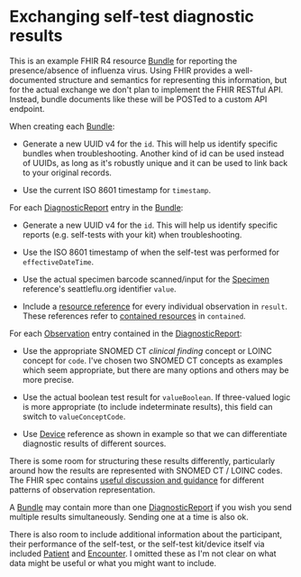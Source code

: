 # Exchanging self-test diagnostic results

This is an example FHIR R4 resource [Bundle][] for reporting the presence/absence
of influenza virus.  Using FHIR provides a well-documented structure and
semantics for representing this information, but for the actual exchange we
don't plan to implement the FHIR RESTful API.  Instead, bundle documents like
these will be POSTed to a custom API endpoint.

When creating each [Bundle][]:

  * Generate a new UUID v4 for the `id`.  This will help us identify specific
    bundles when troubleshooting.  Another kind of id can be used instead of
    UUIDs, as long as it's robustly unique and it can be used to link back to
    your original records.

  * Use the current ISO 8601 timestamp for `timestamp`.

For each [DiagnosticReport][] entry in the [Bundle][]:

  * Generate a new UUID v4 for the `id`.  This will help us identify specific
    reports (e.g. self-tests with your kit) when troubleshooting.

  * Use the ISO 8601 timestamp of when the self-test was performed for
    `effectiveDateTime`.

  * Use the actual specimen barcode scanned/input for the [Specimen][] reference's
    seattleflu.org identifier `value`.

  * Include a [resource reference][] for every individual observation in
    `result`.  These references refer to [contained resources][] in
    `contained`.

For each [Observation][] entry contained in the [DiagnosticReport][]:

  * Use the appropriate SNOMED CT _clinical finding_ concept or LOINC concept
    for `code`.  I've chosen two SNOMED CT concepts as examples which seem
    appropriate, but there are many options and others may be more precise.

  * Use the actual boolean test result for `valueBoolean`.  If three-valued
    logic is more appropriate (to include indeterminate results), this field
    can switch to `valueConceptCode`.

  * Use [Device][] reference as shown in example so that we can
  differentiate diagnostic results of different sources.

There is some room for structuring these results differently, particularly
around how the results are represented with SNOMED CT / LOINC codes.  The FHIR
spec contains [useful discussion and
guidance](http://www.hl7.org/implement/standards/fhir/observation.html#code-interop)
for different patterns of observation representation.

A [Bundle][] may contain more than one [DiagnosticReport][] if you wish you send
multiple results simultaneously.  Sending one at a time is also ok.

There is also room to include additional information about the participant,
their performance of the self-test, or the self-test kit/device itself via
included [Patient][] and [Encounter][].  I omitted these
as I'm not clear on what data might be useful or what you might want to
include.


[Bundle]: http://www.hl7.org/implement/standards/fhir/bundle.html
[DiagnosticReport]: http://www.hl7.org/implement/standards/fhir/diagnosticreport.html
[Observation]: http://www.hl7.org/implement/standards/fhir/observation.html
[Specimen]: http://www.hl7.org/implement/standards/fhir/specimen.html
[Patient]: http://www.hl7.org/implement/standards/fhir/patient.html
[Encounter]: http://www.hl7.org/implement/standards/fhir/encounter.html
[Device]: http://www.hl7.org/implement/standards/fhir/device.html
[resource reference]: http://www.hl7.org/implement/standards/fhir/references.html
[contained resources]: http://www.hl7.org/implement/standards/fhir/references.html#contained
